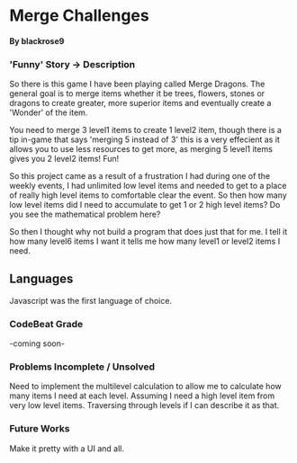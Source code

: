 # Merge Challenges
#### By blackrose9

### 'Funny' Story -> Description
So there is this game I have been playing called Merge Dragons. The general goal is to merge items whether it be trees, flowers, stones or dragons to create greater, more superior items and eventually create a 'Wonder' of the item. 

You need to merge 3 level1 items to create 1 level2 item, though there is a tip in-game that says 'merging 5 instead of 3' this is a very effecient as it allows you to use less resources to get more, as merging 5 level1 items gives you 2 level2 items! Fun!

So this project came as a result of a frustration I had during one of the weekly events, I had unlimited low level items and needed to get to a place of really high level items to comfortable clear the event. So then how many low level items did I need to accumulate to get 1 or 2 high level items? Do you see the mathematical problem here?

So then I thought why not build a program that does just that for me. I tell it how many level6 items I want it tells me how many level1 or level2 items I need.

## Languages
Javascript was the first language of choice.

### CodeBeat Grade
-coming soon-

### Problems Incomplete / Unsolved
Need to implement the multilevel calculation to allow me to calculate how many items I need at each level. Assuming I need a high level item from very low level items. Traversing through levels if I can describe it as that.

### Future Works
Make it pretty with a UI and all.